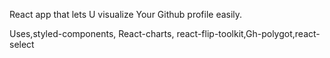 React app that lets U visualize Your Github profile easily.

Uses,styled-components, React-charts, react-flip-toolkit,Gh-polygot,react-select
